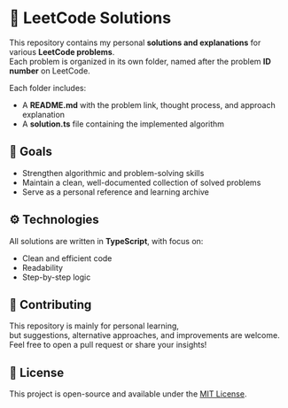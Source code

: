 # 🧩 LeetCode Solutions

This repository contains my personal **solutions and explanations** for various **LeetCode problems**.  
Each problem is organized in its own folder, named after the problem **ID number** on LeetCode.

Each folder includes:
- A **README.md** with the problem link, thought process, and approach explanation  
- A **solution.ts** file containing the implemented algorithm  

## 🧠 Goals

- Strengthen algorithmic and problem-solving skills  
- Maintain a clean, well-documented collection of solved problems  
- Serve as a personal reference and learning archive  

## ⚙️ Technologies

All solutions are written in **TypeScript**, with focus on:
- Clean and efficient code  
- Readability  
- Step-by-step logic  

## 🤝 Contributing

This repository is mainly for personal learning,  
but suggestions, alternative approaches, and improvements are welcome.  
Feel free to open a pull request or share your insights!

## 📎 License

This project is open-source and available under the [MIT License](./LICENSE).
